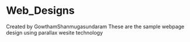 # Web_Designs
Created by GowthamShanmugasundaram
These are the sample webpage design using parallax wesite technology
